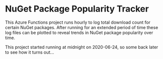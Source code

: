 # NuGet Package Popularity Tracker

This Azure Functions project runs hourly to log total download count for certain NuGet packages. After running for an extended period of time these log files can be plotted to reveal trends in NuGet package popularity over time.

This project started running at midnight on 2020-06-24, so some back later to see how it turns out...